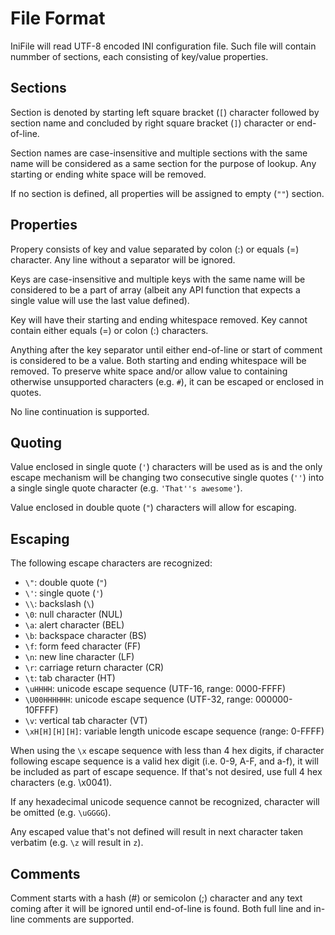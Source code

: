 # File Format

IniFile will read UTF-8 encoded INI configuration file. Such file will contain
nummber of sections, each consisting of key/value properties.


## Sections

Section is denoted by starting left square bracket (`[`) character followed by
section name and concluded by right square bracket (`]`) character or
end-of-line.

Section names are case-insensitive and multiple sections with the same name will
be considered as a same section for the purpose of lookup. Any starting or
ending white space will be removed.

If no section is defined, all properties will be assigned to empty (`""`)
section.


## Properties

Propery consists of key and value separated by colon (:) or equals (=)
character. Any line without a separator will be ignored.

Keys are case-insensitive and multiple keys with the same name will be
considered to be a part of array (albeit any API function that expects a single
value will use the last value defined).

Key will have their starting and ending whitespace removed. Key cannot contain
either equals (=) or colon (:) characters.

Anything after the key separator until either end-of-line or start of comment
is considered to be a value. Both starting and ending whitespace will be
removed. To preserve white space and/or allow value to containing otherwise
unsupported characters (e.g. `#`), it can be escaped or enclosed in quotes.

No line continuation is supported.


## Quoting

Value enclosed in single quote (`'`) characters will be used as is and the only
escape mechanism will be changing two consecutive single quotes (`''`) into a
single single quote character (e.g. `'That''s awesome'`).

Value enclosed in double quote (`"`) characters will allow for escaping.


## Escaping

The following escape characters are recognized:

* `\"`: double quote (`"`)
* `\'`: single quote (`'`)
* `\\`: backslash (`\`)
* `\0`: null character (NUL)
* `\a`: alert character (BEL)
* `\b`: backspace character (BS)
* `\f`: form feed character (FF)
* `\n`: new line character (LF)
* `\r`: carriage return character (CR)
* `\t`: tab character (HT)
* `\uHHHH`: unicode escape sequence (UTF-16, range: 0000-FFFF)
*  `\U00HHHHHH`: unicode escape sequence (UTF-32, range: 000000-10FFFF)
* `\v`: vertical tab character (VT)
* `\xH[H][H][H]`: variable length unicode escape sequence (range: 0-FFFF)

When using the `\x` escape sequence with less than 4 hex digits, if character
following escape sequence is a valid hex digit (i.e. 0-9, A-F, and a-f), it
will be included as part of escape sequence. If that's not desired, use full
4 hex characters (e.g. \x0041).

If any hexadecimal unicode sequence cannot be recognized, character will be
omitted (e.g. `\uGGGG`).

Any escaped value that's not defined will result in next character taken
verbatim (e.g. `\z` will result in `z`).


## Comments

Comment starts with a hash (#) or semicolon (;) character and any text coming
after it will be ignored until end-of-line is found. Both full line and in-line
comments are supported.
